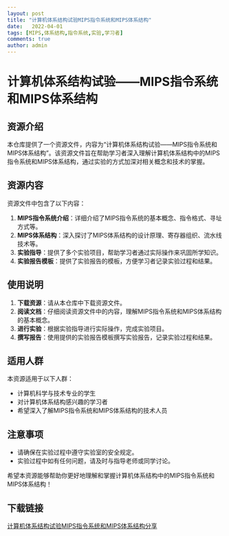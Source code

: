 ```yaml
---
layout: post
title: "计算机体系结构试验MIPS指令系统和MIPS体系结构"
date:   2022-04-01
tags: [MIPS,体系结构,指令系统,实验,学习者]
comments: true
author: admin
---
```

# 计算机体系结构试验——MIPS指令系统和MIPS体系结构

## 资源介绍

本仓库提供了一个资源文件，内容为“计算机体系结构试验——MIPS指令系统和MIPS体系结构”。该资源文件旨在帮助学习者深入理解计算机体系结构中的MIPS指令系统和MIPS体系结构，通过实验的方式加深对相关概念和技术的掌握。

## 资源内容

资源文件中包含了以下内容：

1. **MIPS指令系统介绍**：详细介绍了MIPS指令系统的基本概念、指令格式、寻址方式等。
2. **MIPS体系结构**：深入探讨了MIPS体系结构的设计原理、寄存器组织、流水线技术等。
3. **实验指导**：提供了多个实验项目，帮助学习者通过实际操作来巩固所学知识。
4. **实验报告模板**：提供了实验报告的模板，方便学习者记录实验过程和结果。

## 使用说明

1. **下载资源**：请从本仓库中下载资源文件。
2. **阅读文档**：仔细阅读资源文件中的内容，理解MIPS指令系统和MIPS体系结构的基本概念。
3. **进行实验**：根据实验指导进行实际操作，完成实验项目。
4. **撰写报告**：使用提供的实验报告模板撰写实验报告，记录实验过程和结果。

## 适用人群

本资源适用于以下人群：

- 计算机科学与技术专业的学生
- 对计算机体系结构感兴趣的学习者
- 希望深入了解MIPS指令系统和MIPS体系结构的技术人员

## 注意事项

- 请确保在实验过程中遵守实验室的安全规定。
- 实验过程中如有任何问题，请及时与指导老师或同学讨论。

希望本资源能够帮助你更好地理解和掌握计算机体系结构中的MIPS指令系统和MIPS体系结构！

## 下载链接

[计算机体系结构试验MIPS指令系统和MIPS体系结构分享](https://pan.quark.cn/s/5aa7ca902c1d)
